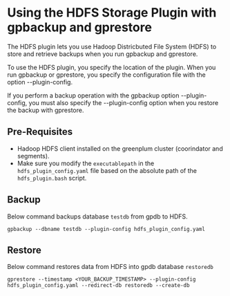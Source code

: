 # Using the HDFS Storage Plugin with gpbackup and gprestore
The HDFS plugin lets you use Hadoop Districbuted File System (HDFS) to store and retrieve backups when you run gpbackup and gprestore.

To use the HDFS plugin, you specify the location of the plugin. When you run gpbackup or gprestore, you specify the configuration file with the option --plugin-config.

If you perform a backup operation with the gpbackup option --plugin-config, you must also specify the --plugin-config option when you restore the backup with gprestore.


## Pre-Requisites
- Hadoop HDFS client installed on the greenplum cluster (coorindator and segments).
- Make sure you modify the `executablepath` in the `hdfs_plugin_config.yaml` file based on the absolute path of the `hdfs_plugin.bash` script.


## Backup
Below command backups database `testdb` from gpdb to HDFS.
```
gpbackup --dbname testdb --plugin-config hdfs_plugin_config.yaml
```

## Restore
Below command restores data from HDFS into gpdb database `restoredb`
```
gprestore --timestamp <YOUR_BACKUP_TIMESTAMP> --plugin-config hdfs_plugin_config.yaml --redirect-db restoredb --create-db
```
